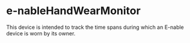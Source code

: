 # e-nableHandWearMonitor

This device is intended to track the time spans during which an E-nable device is worn by its owner.
